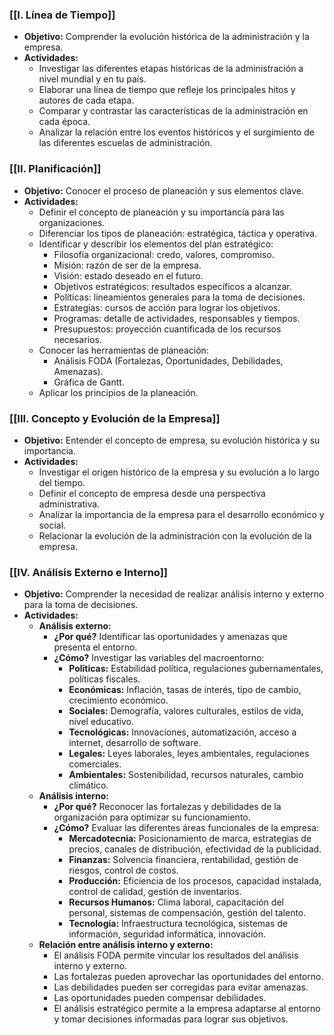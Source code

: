 ### [[I. Línea de Tiempo]]
- **Objetivo:** Comprender la evolución histórica de la administración y la empresa.
- **Actividades:**
    - Investigar las diferentes etapas históricas de la administración a nivel mundial y en tu país.
    - Elaborar una línea de tiempo que refleje los principales hitos y autores de cada etapa.
    - Comparar y contrastar las características de la administración en cada época.
    - Analizar la relación entre los eventos históricos y el surgimiento de las diferentes escuelas de administración.

### [[II. Planificación]]
- **Objetivo:** Conocer el proceso de planeación y sus elementos clave.
- **Actividades:**
    - Definir el concepto de planeación y su importancia para las organizaciones.
    - Diferenciar los tipos de planeación: estratégica, táctica y operativa.
    - Identificar y describir los elementos del plan estratégico:
        - Filosofía organizacional: credo, valores, compromiso.
        - Misión: razón de ser de la empresa.
        - Visión: estado deseado en el futuro.
        - Objetivos estratégicos: resultados específicos a alcanzar.
        - Políticas: lineamientos generales para la toma de decisiones.
        - Estrategias: cursos de acción para lograr los objetivos.
        - Programas: detalle de actividades, responsables y tiempos.
        - Presupuestos: proyección cuantificada de los recursos necesarios.
    - Conocer las herramientas de planeación:
        - Análisis FODA (Fortalezas, Oportunidades, Debilidades, Amenazas).
        - Gráfica de Gantt.
    - Aplicar los principios de la planeación.

### [[III. Concepto y Evolución de la Empresa]]

- **Objetivo:** Entender el concepto de empresa, su evolución histórica y su importancia.
- **Actividades:**
    - Investigar el origen histórico de la empresa y su evolución a lo largo del tiempo.
    - Definir el concepto de empresa desde una perspectiva administrativa.
    - Analizar la importancia de la empresa para el desarrollo económico y social.
    - Relacionar la evolución de la administración con la evolución de la empresa.

### [[IV. Análisis Externo e Interno]]

- **Objetivo:** Comprender la necesidad de realizar análisis interno y externo para la toma de decisiones.
- **Actividades:**
    - **Análisis externo:**
        - **¿Por qué?** Identificar las oportunidades y amenazas que presenta el entorno.
        - **¿Cómo?** Investigar las variables del macroentorno:
            - **Políticas:** Estabilidad política, regulaciones gubernamentales, políticas fiscales.
            - **Económicas:** Inflación, tasas de interés, tipo de cambio, crecimiento económico.
            - **Sociales:** Demografía, valores culturales, estilos de vida, nivel educativo.
            - **Tecnológicas:** Innovaciones, automatización, acceso a internet, desarrollo de software.
            - **Legales:** Leyes laborales, leyes ambientales, regulaciones comerciales.
            - **Ambientales:** Sostenibilidad, recursos naturales, cambio climático.
    - **Análisis interno:**
        - **¿Por qué?** Reconocer las fortalezas y debilidades de la organización para optimizar su funcionamiento.
        - **¿Cómo?** Evaluar las diferentes áreas funcionales de la empresa:
            - **Mercadotecnia:** Posicionamiento de marca, estrategias de precios, canales de distribución, efectividad de la publicidad.
            - **Finanzas:** Solvencia financiera, rentabilidad, gestión de riesgos, control de costos.
            - **Producción:** Eficiencia de los procesos, capacidad instalada, control de calidad, gestión de inventarios.
            - **Recursos Humanos:** Clima laboral, capacitación del personal, sistemas de compensación, gestión del talento.
            - **Tecnología:** Infraestructura tecnológica, sistemas de información, seguridad informática, innovación.
    - **Relación entre análisis interno y externo:**
        - El análisis FODA permite vincular los resultados del análisis interno y externo.
        - Las fortalezas pueden aprovechar las oportunidades del entorno.
        - Las debilidades pueden ser corregidas para evitar amenazas.
        - Las oportunidades pueden compensar debilidades.
        - El análisis estratégico permite a la empresa adaptarse al entorno y tomar decisiones informadas para lograr sus objetivos.
